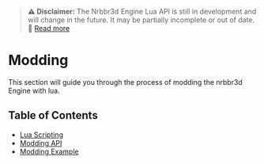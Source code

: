 > **⚠️ Disclaimer:** The Nrbbr3d Engine Lua API is still in development and will change in the future. It may be partially incomplete or out of date.  
> 📖 [Read more](../Lua%20API%20reference.html#important)

# Modding 

This section will guide you through the process of modding the nrbbr3d Engine with lua.


## Table of Contents

- [Lua Scripting](./Getting%20Started/Modding/LuaScripting.md)
- [Modding API](./Getting%20Started/Modding/ModdingAPI.md)
- [Modding Example](./Getting%20Started/Modding/ModdingExample.md)
